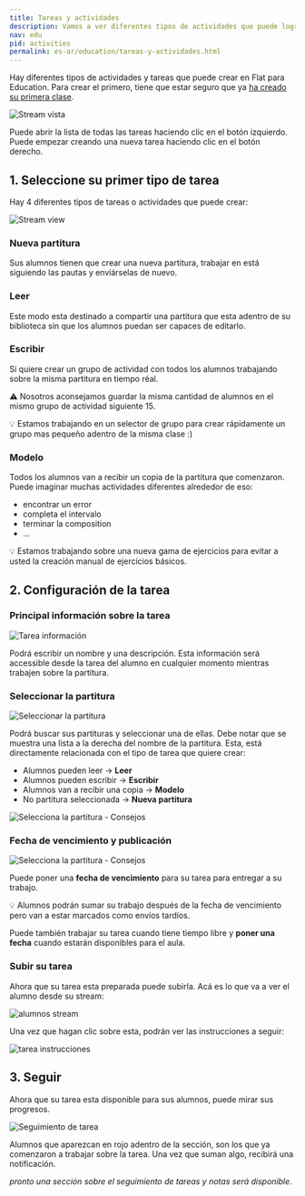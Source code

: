 ```yaml
---
title: Tareas y actividades
description: Vamos a ver diferentes tipos de actividades que puede lograr en Flat para Educación con sus alumnos.
nav: edu
pid: activities
permalink: es-ar/education/tareas-y-actividades.html
---
```


Hay diferentes tipos de actividades y tareas que puede crear en Flat para Education. Para crear el primero, tiene que estar seguro que ya [ha creado su primera clase](/help/es-ar/education/crear-una-nueva-clase.html).

![Stream vista](/help/assets/img/activities/stream.png)

Puede abrir la lista de todas las tareas haciendo clic en el botón izquierdo.
Puede empezar creando una nueva tarea haciendo clic en el botón derecho.

## 1. Seleccione su primer tipo de tarea

Hay 4 diferentes tipos de tareas o actividades que puede crear:

![Stream view](/help/assets/img/activities/assignmentstype.png)

### Nueva partitura

Sus alumnos tienen que crear una nueva partitura, trabajar en está siguiendo las pautas y enviárselas de nuevo.

### Leer

Este modo esta destinado a compartir una partitura que esta adentro de su biblioteca sin que los alumnos puedan ser capaces de editarlo.

### Escribir

Si quiere crear un grupo de actividad con todos los alumnos trabajando sobre la misma partitura en tiempo réal.

⚠️ Nosotros aconsejamos guardar la misma cantidad de alumnos en el mismo grupo de actividad siguiente 15.

💡 Estamos trabajando en un selector de grupo para crear rápidamente un grupo mas pequeño adentro de la misma clase :)

### Modelo

Todos los alumnos van a recibir un copia de la partitura que comenzaron. Puede imaginar muchas actividades diferentes alrededor de eso:

* encontrar un error
* completa el intervalo 
* terminar la composition
* ...

💡 Estamos trabajando sobre una nueva gama de ejercicios para evitar a usted la creación manual de ejercicios básicos.

## 2. Configuración de la tarea

### Principal información sobre la tarea

![Tarea información](/help/assets/img/activities/assignment-title.png)

Podrá escribir un nombre y una descripción. Esta información será accessible desde la tarea del alumno en cualquier momento mientras trabajen sobre la partitura.

### Seleccionar la partitura

![Seleccionar la partitura](/help/assets/img/activities/pickscore.png)

Podrá buscar sus partituras y seleccionar una de ellas. Debe notar que se muestra una lista a la derecha del nombre de la partitura. Esta, está directamente relacionada con el tipo de tarea que quiere crear:

* Alumnos pueden leer -> **Leer**
* Alumnos pueden escribir -> **Escribir**
* Alumnos van a recibir una copia -> **Modelo**
* No partitura seleccionada -> **Nueva partitura**

![Selecciona la partitura - Consejos](/help/assets/img/activities/pickscore-tips.png)

### Fecha de vencimiento y publicación

![Selecciona la partitura - Consejos](/help/assets/img/activities/post-due-dates.png)

Puede poner una **fecha de vencimiento** para su tarea para entregar a su trabajo.

💡 Alumnos podrán sumar su trabajo después de la fecha de vencimiento pero van a estar marcados como envíos tardíos.

Puede también trabajar su tarea cuando tiene tiempo libre y **poner una fecha** cuando estarán disponibles para el aula.

### Subir su tarea

Ahora que su tarea esta preparada puede subirla. Acá es lo que va a ver el alumno desde su stream:

![alumnos stream](/help/assets/img/activities/stream-student.png)

Una vez que hagan clic sobre esta, podrán ver las instrucciones a seguir:

![tarea instrucciones](/help/assets/img/activities/assignment-description.png)

## 3. Seguir

Ahora que su tarea esta disponible para sus alumnos, puede mirar sus progresos.

![Seguimiento de tarea](/help/assets/img/activities/assignment-tracking.png)

Alumnos que aparezcan en rojo adentro de la sección, son los que ya comenzaron a trabajar sobre la tarea.
Una vez que suman algo, recibirá una notificación.

*pronto una sección sobre el seguimiento de tareas y notas será disponible*.